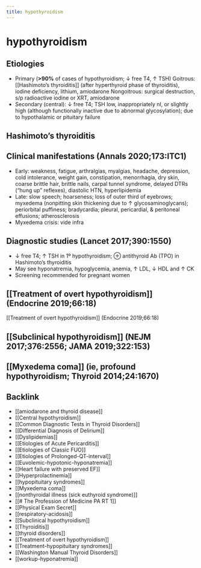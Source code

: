 ```yaml
---
title: hypothyroidism
---
```


# hypothyroidism

## Etiologies

- Primary (**>90%** of cases of hypothyroidism; ↓ free T4, ↑ TSH)
  Goitrous: [[Hashimoto’s thyroiditis]] (after hyperthyroid phase of thyroiditis), iodine deficiency, lithium, amiodarone
  Nongoitrous: surgical destruction, s/p radioactive iodine or XRT, amiodarone
- Secondary (central): ↓ free T4; TSH low, inappropriately nl, or slightly high (although functionally inactive due to abnormal glycosylation); due to hypothalamic or pituitary failure

## Hashimoto’s thyroiditis

## Clinical manifestations (Annals 2020;173:ITC1)

- Early: weakness, fatigue, arthralgias, myalgias, headache, depression, cold intolerance, weight gain, constipation, menorrhagia, dry skin, coarse brittle hair, brittle nails, carpal tunnel syndrome, delayed DTRs (“hung up” reflexes), diastolic HTN, hyperlipidemia
- Late: slow speech; hoarseness; loss of outer third of eyebrows; myxedema (nonpitting skin thickening due to ↑ glycosaminoglycans); periorbital puffiness; bradycardia; pleural, pericardial, & peritoneal effusions; atherosclerosis
- Myxedema crisis: vide infra

## Diagnostic studies (Lancet 2017;390:1550)

- ↓ free T4; ↑ TSH in 1º hypothyroidism; ⊕ antithyroid Ab (TPO) in Hashimoto’s thyroiditis
- May see hyponatremia, hypoglycemia, anemia, ↑ LDL, ↓ HDL and ↑ CK
- Screening recommended for pregnant women

## [[Treatment of overt hypothyroidism]] (Endocrine 2019;66:18)
[[Treatment of overt hypothyroidism]] (Endocrine 2019;66:18)

## [[Subclinical hypothyroidism]] (NEJM 2017;376:2556; JAMA 2019;322:153)

## [[Myxedema coma]] (ie, profound hypothyroidism; Thyroid 2014;24:1670)

## Backlink

- [[amiodarone and thyroid disease]]
- [[Central hypothyroidism]]
- [[Common Diagnostic Tests in Thyroid Disorders]]
- [[Differential Diagnosis of Delirium]]
- [[Dyslipidemias]]
- [[Etiologies of Acute Pericarditis]]
- [[Etiologies of Classic FUO]]
- [[Etiologies of Prolonged-QT-interval]]
- [[Euvolemic-hypotonic-hyponatremia]]
- [[Heart failure with preserved EF]]
- [[Hyperprolactinemia]]
- [[hypopituitary syndromes]]
- [[Myxedema coma]]
- [[nonthyroidal illness (sick euthyroid syndrome)]]
- [[# The Profession of Medicine PA RT 1]]
- [[Physical Exam Secret]]
- [[respiratory-acidosis]]
- [[Subclinical hypothyroidism]]
- [[Thyroiditis]]
- [[thyroid disorders]]
- [[Treatment of overt hypothyroidism]]
- [[Treatment-hypopituitary syndromes]]
- [[Washington Manual Thyroid Disorders]]
- [[workup-hyponatremia]]
